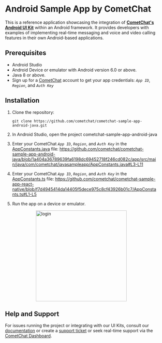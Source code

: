 # Android Sample App by CometChat

This is a reference application showcasing the integration of [**CometChat's Android UI Kit**](https://www.cometchat.com/docs/v4/android-uikit/overview) within an Android framework. It provides developers with examples of implementing real-time messaging and voice and video calling features in their own Android-based applications.

## Prerequisites

- Android Studio 
- Android Device or emulator with Android version 6.0 or above.
- Java 8 or above.
- Sign up for a [CometChat](https://app.cometchat.com/) account to get your app credentials: _`App ID`_, _`Region`_, and _`Auth Key`_


## Installation
1. Clone the repository:
    ```
    git clone https://github.com/cometchat/cometchat-sample-app-android-java.git
    ```
2. In Android Studio, open the project cometchat-sample-app-android-java

3. Enter your CometChat _`App ID`_, _`Region`_, and _`Auth Key`_ in the [AppConstants.java](https://github.com/cometchat/cometchat-sample-app-android-java/blob/v4/app/src/main/java/com/cometchat/javasampleapp/AppConstants.java) file:
   https://github.com/cometchat/cometchat-sample-app-android-java/blob/1a404a36789639fa6198dc69452718f246cd082c/app/src/main/java/com/cometchat/javasampleapp/AppConstants.java#L3-L11

5. Enter your CometChat _`App ID`_, _`Region`_, and _`Auth Key`_ in the [AppConstants.ts](https://github.com/cometchat/cometchat-sample-app-react-native/blob/v4/AppConstants.ts) file:
   https://github.com/cometchat/cometchat-sample-app-react-native/blob/f7d4945414da14405f5dece975c8cf43926b01c7/AppConstants.ts#L1-L5
   
7. Run the app on a device or emulator.

<div style="
    display: flex;
    align-items: center;
    justify-content: center;">
   <img src="./Screenshots/main_screen.png" alt="login" width="300">
</div>

## Help and Support
For issues running the project or integrating with our UI Kits, consult our [documentation](https://www.cometchat.com/docs/android-uikit/integration) or create a [support ticket](https://help.cometchat.com/hc/en-us) or seek real-time support via the [CometChat Dashboard](http://app.cometchat.com/).
